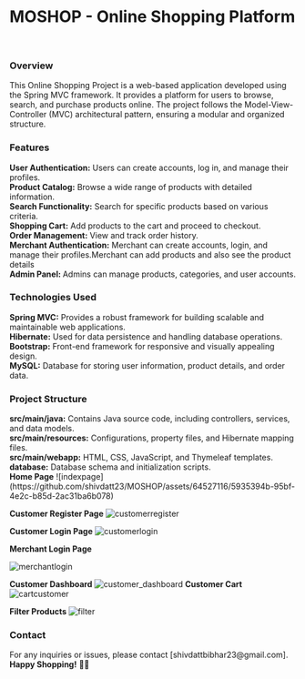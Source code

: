 <h1>MOSHOP - Online Shopping Platform</h1>
<br>
<h3>Overview</h3>
This Online Shopping Project is a web-based application developed using the Spring MVC framework. It provides a platform for users to browse, search, and purchase products online. The project follows the Model-View-Controller (MVC) architectural pattern, ensuring a modular and organized structure.

<h3>Features</h3>
<strong>User Authentication:</strong> Users can create accounts, log in, and manage their profiles.
<br>
<strong>Product Catalog:</strong> Browse a wide range of products with detailed information.
<br>
<strong>Search Functionality:</strong> Search for specific products based on various criteria.
<br>
<strong>Shopping Cart:</strong> Add products to the cart and proceed to checkout.
<br>
<strong>Order Management:</strong> View and track order history.
<br>
<strong>Merchant Authentication:</strong> Merchant can create accounts, login, and manage their profiles.Merchant can add products and also see the product details
<br>
<strong>Admin Panel: </strong>Admins can manage products, categories, and user accounts.
<h3>Technologies Used</h3>
<strong>Spring MVC:</strong> Provides a robust framework for building scalable and maintainable web applications.
<br>
<strong>Hibernate:</strong> Used for data persistence and handling database operations.

<br>
<strong>Bootstrap:</strong> Front-end framework for responsive and visually appealing design.
<br>
<strong>MySQL:</strong> Database for storing user information, product details, and order data.
<br>
<h3>Project Structure</h3>
<strong>src/main/java:</strong> Contains Java source code, including controllers, services, and data models.
<br>
<strong>src/main/resources:</strong> Configurations, property files, and Hibernate mapping files.
<br>
<strong>src/main/webapp:</strong> HTML, CSS, JavaScript, and Thymeleaf templates.
<br>
<strong>database:</strong> Database schema and initialization scripts.
<br>
<strong>Home Page</strong>
![indexpage](https://github.com/shivdatt23/MOSHOP/assets/64527116/5935394b-95bf-4e2c-b85d-2ac31ba6b078)

<strong>Customer Register Page</strong>
![customerregister](https://github.com/shivdatt23/MOSHOP/assets/64527116/59fc4f7f-2684-4031-82eb-18b514653347)

<strong>Customer Login Page</strong>
![customerlogin](https://github.com/shivdatt23/MOSHOP/assets/64527116/74ca6a96-e1cc-4045-8aaa-644099f2a9be)

<strong>Merchant Login Page</strong>

![merchantlogin](https://github.com/shivdatt23/MOSHOP/assets/64527116/5f6ddfe9-2fb1-4f9b-8673-9dac864b8f7a)

<strong>Customer Dashboard</strong>
![customer_dashboard](https://github.com/shivdatt23/MOSHOP/assets/64527116/04e63533-9ac5-46ae-8c88-581c6825593f)
<strong>Customer Cart</strong>
![cartcustomer](https://github.com/shivdatt23/MOSHOP/assets/64527116/4bca6215-9ce2-4863-bb96-72c0461ab48f)

<strong>Filter Products</strong>
![filter](https://github.com/shivdatt23/MOSHOP/assets/64527116/72e2cf51-7a2e-401f-a1c2-36c63409fd41)



<h3>Contact</h3>
For any inquiries or issues, please contact [shivdattbibhar23@gmail.com].
<br>
<strong>Happy Shopping!</strong> 🛒🌟
